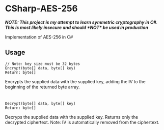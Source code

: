 # CSharp-AES-256
***NOTE: This project is my attempt to learn symmetric cryptography in C#. This is most likely insecure and should *\*NOT\** be used in production***

Implementation of AES-256 in C#

## Usage
```
// Note: key size must be 32 bytes
Encrypt(byte[] data, byte[] key)
Return: byte[]
```
Encrypts the supplied data with the supplied key, adding the IV to the beginning of the returned byte array.
#
```
Decrypt(byte[] data, byte[] key)
Return: byte[]
```
Decryps the supplied data with the supplied key. Returns only the decrypted ciphertext.
Note: IV is automatically removed from the ciphertext.
